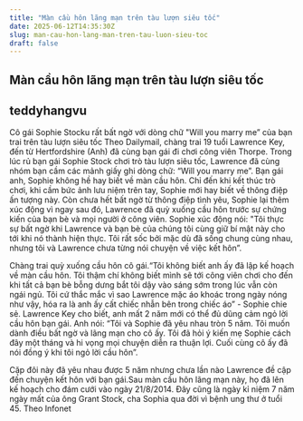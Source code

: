 ```yaml
---
title: "Màn cầu hôn lãng mạn trên tàu lượn siêu tốc"
date: 2025-06-12T14:35:30Z
slug: man-cau-hon-lang-man-tren-tau-luon-sieu-toc
draft: false
---
```


## Màn cầu hôn lãng mạn trên tàu lượn siêu tốc

## teddyhangvu

Cô gái Sophie Stocku rất bất ngờ với dòng chữ "Will you marry me” của bạn trai trên tàu lượn siêu tốc
Theo Dailymail, chàng trai 19 tuổi Lawrence Key, đến từ Hertfordshire (Anh) đã cùng bạn gái đi chơi công viên Thorpe. Trong lúc rủ bạn gái Sophie Stock chơi trò tàu lượn siêu tốc, Lawrence đã cùng nhóm bạn cầm các mảnh giấy ghi dòng chữ: “Will you marry me”. Bạn gái anh, Sophie không hề hay biết về màn cầu hôn. Chỉ đến khi kết thúc trò chơi, khi cầm bức ảnh lưu niệm trên tay, Sophie mới hay biết về thông điệp ấn tượng này.
​Còn chưa hết bất ngờ từ thông điệp tình yêu, Sophie lại thêm xúc động vì ngay sau đó, Lawrence đã quỳ xuống cầu hôn trước sự chứng kiến của bạn bè và mọi người ở công viên.
Sophie xúc động nói: "Tôi thực sự bất ngờ khi Lawrence và bạn bè của chúng tôi cùng giữ bí mật này cho tới khi nó thành hiện thực. Tôi rất sốc bởi mặc dù đã sống chung cùng nhau, nhưng tôi và Lawrence chưa từng nói chuyện về việc kết hôn”.

Chàng trai quỳ xuống cầu hôn cô gái.​“Tôi không biết anh ấy đã lập kế hoạch về màn cầu hôn. Tôi thậm chí không biết mình sẽ tới công viên chơi cho đến khi tất cả bạn bè bỗng dưng bắt tôi dậy vào sáng sớm trong lúc vẫn còn ngái ngủ. Tôi cứ thắc mắc vì sao Lawrence mặc áo khoác trong ngày nóng như vậy, hóa ra là anh ấy cất chiếc nhẫn bên trong chiếc áo” - Sophie chie sẻ.
Lawrence Key cho biết, anh mất 2 năm mới có thể đủ dũng cảm ngỏ lời cầu hôn bạn gái. Anh nói: “Tôi và Sophie đã yêu nhau tròn 5 năm. Tôi muốn dành điều bất ngờ và lãng mạn cho cô ấy. Tôi đã hỏi ý kiến mẹ Sophie cách đây một tháng và hi vọng mọi chuyện diễn ra thuận lợi. Cuối cùng cô ấy đã nói đồng ý khi tôi ngỏ lời cầu hôn”.

Cặp đôi này đã yêu nhau được 5 năm nhưng chưa lần nào Lawrence đề cập đến chuyện kết hôn với bạn gái.​Sau màn cầu hôn lãng mạn này, họ đã lên kế hoạch cho đám cưới vào ngày 21/8/2014. Đây cũng là ngày kỉ niệm 7 năm ngày mất của ông Grant Stock, cha Sophia qua đời vì bệnh ung thư ở tuổi 45.
Theo Infonet